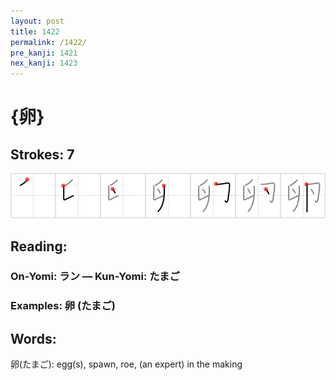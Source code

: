 ```yaml
---
layout: post
title: 1422
permalink: /1422/
pre_kanji: 1421
nex_kanji: 1423
---
```


# {卵}

## Strokes: 7

<div class="stroke"><img src="../images/E58DB5.png" /></div>

## Reading:

### On-Yomi: ラン &mdash; Kun-Yomi: たまご

### Examples: 卵 (たまご)

## Words:

卵(たまご): egg(s), spawn, roe, (an expert) in the making
